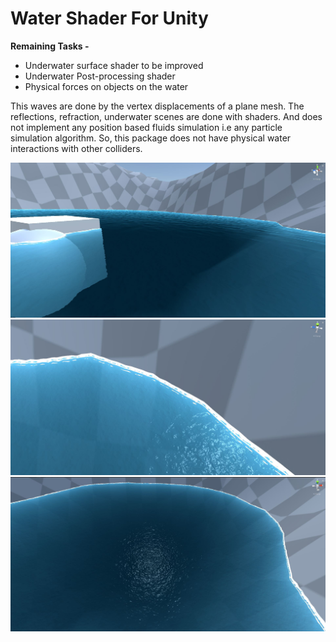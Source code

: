 # Water Shader For Unity

**Remaining Tasks -**

* Underwater surface shader to be improved
* Underwater Post-processing shader
* Physical forces on objects on the water

This waves are done by the vertex displacements of a plane mesh. The reflections, refraction, underwater scenes are done with shaders. And does not implement any position based fluids simulation i.e any particle simulation algorithm. So, this package does not have physical water interactions with other colliders.

![FoamLines](https://raw.githubusercontent.com/Souptik2001/ExtraResources/main/WaterShader/OneV2.JPG)
![Object collision View](https://raw.githubusercontent.com/Souptik2001/ExtraResources/main/WaterShader/TwoV2.JPG)
![SurfaceView](https://raw.githubusercontent.com/Souptik2001/ExtraResources/main/WaterShader/ThreeV2.JPG)
